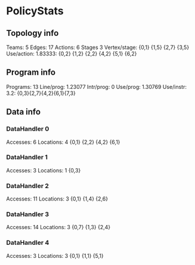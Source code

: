 # PolicyStats
## Topology info
Teams:		5
Edges:		17
Actions:	6
Stages		3
Vertex/stage:	{0,1} {1,5} {2,7} {3,5} 
Use/action:	1.83333: {0,2} {1,2} {2,2} {4,2} {5,1} {6,2} 

## Program info
Programs:	13
Line/prog:	1.23077
Intr/prog:	0
Use/prog:	1.30769
Use/instr:	3.2: {0,3}{2,7}{4,2}{6,1}{7,3}

## Data info

### DataHandler 0
Accesses:	6
Locations:	4
{0,1} {2,2} {4,2} {6,1} 

### DataHandler 1
Accesses:	3
Locations:	1
{0,3} 

### DataHandler 2
Accesses:	11
Locations:	3
{0,1} {1,4} {2,6} 

### DataHandler 3
Accesses:	14
Locations:	3
{0,7} {1,3} {2,4} 

### DataHandler 4
Accesses:	3
Locations:	3
{0,1} {1,1} {5,1} 